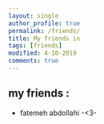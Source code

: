 ```yaml
---
layout: single
author_profile: true
permalink: /friends/
title: My friends in 
tags: [friends]
modified: 4-10-2019
comments: true
---
```


## my friends : 
* fatemeh abdollahi -<3-


